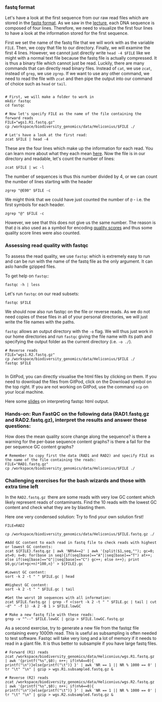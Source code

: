 ### fastq format

Let's have a look at the first sequence from our raw read files which are stored in the [fastq format](https://en.wikipedia.org/wiki/FASTQ_format). As we saw in the [lecture](https://github.com/speciationgenomics/presentations/blob/master/Genome_assembly.pdf), each DNA sequence is composed of four lines. Therefore, we need to visualize the first four lines to have a look at the information stored for the first sequence.

First we set the name of the fastq file that we will work with as the variable `FILE`. Then, we copy that file to our directory. Finally, we will examine the first 4 lines. However, we cannot just directly write `head -4 $FILE` like we might with a normal text file because the fastq file is actually compressed. It is thus a binary file which cannot just be read. Luckily, there are many commands that can directly read binary files. Instead of `cat`, we use `zcat`, instead of `grep`, we use `zgrep`. If we want to use any other command, we need to read the file with `zcat` and then pipe the output into our command of choice such as `head` or `tail`.

```shell

# First, we will make a folder to work in
mkdir fastqc
cd fastqc

# Now let's specify FILE as the name of the file containing the forward reads
FILE="wgs1.R1.fastq.gz"
cp /workspace/biodiversity_genomics/data/Heliconius/$FILE ./

# Let's have a look at the first read:
zcat $FILE | head -4
```

These are the four lines which make up the information for each read. You can learn more about what they each mean [here](https://en.wikipedia.org/wiki/FASTQ_format). Now the file is in our directory and readable, let's count the number of lines:

```shell
zcat $FILE | wc -l
```

The number of sequences is thus this number divided by 4, or we can count the number of lines starting with the header

```shell
zgrep "@E00" $FILE -c
```

We might think that we could have just counted the number of `@` - i.e. the first symbols for each header.

```shell
zgrep "@" $FILE -c
```

However, we see that this does not give us the same number. The reason is that `@` is also used as a symbol for encoding [quality scores](https://en.wikipedia.org/wiki/Phred_quality_score) and thus some quality score lines were also counted.

### Assessing read quality with fastqc

To assess the read quality, we use `fastqc` which is extremely easy to run and can be run with the name of the fastq file as the only argument. It can aslo handle gzipped files.

To get help on `fastqc`:

```shell
fastqc -h | less
```

Let's run `fastqc` on our read subsets:

```shell
fastqc $FILE
```

We should now also run fastqc on the file or reverse reads. As we do not need copies of these files in all of your personal directories, we will just write the file names with the paths.

`fastqc` allows an output directory with the `-o` flag. We will thus just work in our home directories and run `fastqc` giving the file name with its path and specifying the output folder as the current directory (i.e. `-o ./`).

```shell
# Reverse reads
FILE="wgs1.R2.fastq.gz"
cp /workspace/biodiversity_genomics/data/Heliconius/$FILE ./
fastqc $FILE


```

In GitPod, you can directly visualise the html files by clicking on them. If you need to download the files from GitPod, click on the Download symbol on the top right. If you are not working on GitPod, use the command `scp` on your local machine.

Here some [slides](https://github.com/speciationgenomics/presentations/blob/master/fastqc_interpretation.pdf) on interpreting fastqc html output.

### Hands-on: Run FastQC on the following data (RAD1.fastq.gz and RAD2.fastq.gz), interpret the results and answer these questions:

How does the mean quality score change along the sequence?
is there a warning for the per-base sequence content graphs?
is there a fail for the per sequence GC content graphs?

```shell
# Remember to copy first the data (RAD1 and RAD2) and specify FILE as the name of the file containing the reads:
FILE="RAD1.fastq.gz"
cp /workspace/biodiversity_genomics/data/Heliconius/$FILE ./
```

### Challenging exercises for the bash wizards and those with extra time left

In the `RAD2.fastq.gz `there are some reads with very low GC content which likely represent reads of contaminants. Find the 10 reads with the lowest GC content and check what they are by blasting them.


Here one very condensed solution: Try to find your own solution first!
```shell
FILE=RAD2

cp /workspace/biodiversity_genomics/data/Heliconius/$FILE.fastq.gz ./

#Add GC content to each read in fastq file to check reads with highest or lowest GC contents:
zcat ${FILE}.fastq.gz | awk 'NR%4==2' | awk '{split($1,seq,""); gc=0; at=0; n=0; for(base in seq){if(seq[base]=="A"||seq[base]=="T") at++; else if(seq[base]=="G"||seq[base]=="C") gc++; else n++}; print $0,gc/(at+gc+n)*100,n}' > ${FILE}.gc

#Lowest GC content:
sort -k 2 -t " " $FILE.gc | head

#Highest GC content:
sort -k 2 -t " " $FILE.gc | tail

#Get the worst 10 sequences with all information:
zcat $FILE.fastq.gz | grep -f <(sort -k 2 -t " " $FILE.gc | tail | cut -d" " -f 1) -A 2 -B 1 > $FILE.lowGC

# Make a new fastq file with these reads:
grep -v "^--" $FILE.lowGC | gzip > $FILE.lowGC.fastq.gz
```

As a second exercise, try to generate a new file from the fastqz file containing every 1000th read. This is useful as subsampling is often needed to test software. Fastqc will take very long and a lot of memory if it needs to read in a giant file. It is thus better to subsample if you have large fastq files.

```shell
# Forward (R1) reads
zcat /workspace/biodiversity_genomics/data/Heliconius/wgs.R1.fastq.gz | awk '{printf("%s",$0); n++; if(n%4==0){
printf("\n")}else{printf("\t")} }' | awk 'NR == 1 || NR % 1000 == 0' | tr "\t" "\n" | gzip > wgs.R1.subsampled.fastq.gz &

# Reverse (R2) reads
zcat /workspace/biodiversity_genomics/data/Heliconius/wgs.R2.fastq.gz | awk '{printf("%s",$0); n++; if(n%4==0){
printf("\n")}else{printf("\t")} }' | awk 'NR == 1 || NR % 1000 == 0' | tr "\t" "\n" | gzip > wgs.R2.subsampled.fastq.gz &
```

